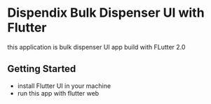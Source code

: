 # Dispendix Bulk Dispenser UI with Flutter

this application is bulk dispenser UI app build with FLutter 2.0

## Getting Started
- install Flutter UI in your machine
- run this app with flutter web
